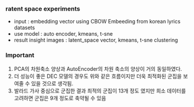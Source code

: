 ### ratent space experiments

- input : embedding vector using CBOW Embeeding from korean lyrics datasets
- use model : auto encoder, kmeans, t-sne
- result insight images : latent_space vector, kmeans, t-sne clustering

<h3>Important</h3>
<ol>
    <li>
        PCA의 차원축소 양상과 AutoEncoder의 차원 축소의 양상이 거의 동일하였다.
    </li>
    <li>
        더 성능이 좋은 DEC 모델의 경우도 위와 같은 흐름이지만 더욱 최적화된 군집을 보여줄 수 있을 것으로 생각됨.
    </li>
    <li>
        발라드 가사 중심으로 군집한 결과 최적의 군집이 13개 정도 였지만 희소 데이터를 고려하면 군집은 9개 정도로 축약될 수 있음
    </li>
</ol>